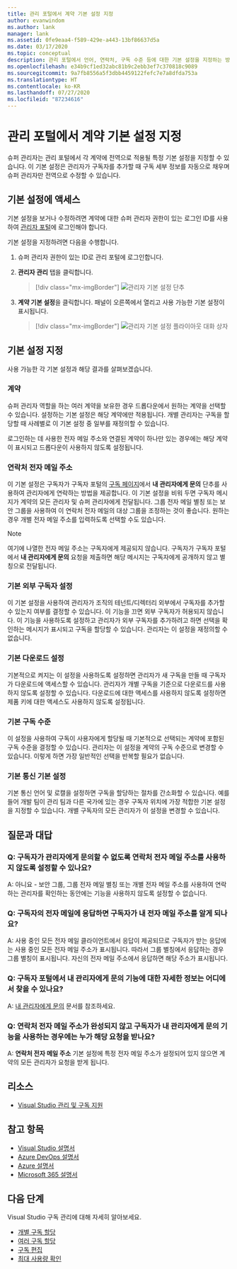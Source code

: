 ```yaml
---
title: 관리 포털에서 계약 기본 설정 지정
author: evanwindom
ms.author: lank
manager: lank
ms.assetid: 0fe9eaa4-f589-429e-a443-13bf86637d5a
ms.date: 03/17/2020
ms.topic: conceptual
description: 관리 포털에서 언어, 연락처, 구독 수준 등에 대한 기본 설정을 지정하는 방법 알아보기
ms.openlocfilehash: e34b9cf1ed32abc81b9c2ebb3ef7c370818c9089
ms.sourcegitcommit: 9a7fb8556a5f3dbb4459122fefc7e7a8dfda753a
ms.translationtype: HT
ms.contentlocale: ko-KR
ms.lasthandoff: 07/27/2020
ms.locfileid: "87234616"
---
```

# <a name="set-preferences-for-your-agreements-in-the-administration-portal"></a>관리 포털에서 계약 기본 설정 지정
슈퍼 관리자는 관리 포털에서 각 계약에 전역으로 적용될 특정 기본 설정을 지정할 수 있습니다.  이 기본 설정은 관리자가 구독자를 추가할 때 구독 세부 정보를 자동으로 채우며 슈퍼 관리자만 전역으로 수정할 수 있습니다.  

## <a name="access-preferences"></a>기본 설정에 액세스
기본 설정을 보거나 수정하려면 계약에 대한 슈퍼 관리자 권한이 있는 로그인 ID를 사용하여 [관리자 포털](https://manage.visualstudio.com)에 로그인해야 합니다.  

기본 설정을 지정하려면 다음을 수행합니다.
1. 슈퍼 관리자 권한이 있는 ID로 관리 포털에 로그인합니다.
2. **관리자 관리** 탭을 클릭합니다.
   > [!div class="mx-imgBorder"]
   > ![관리자 기본 설정 단추](_img/admin-prefs/admin-prefs-button.png "관리자 관리 및 계약 기본 설정을 차례로 클릭하여 기본 설정을 표시합니다.")

3. **계약 기본 설정**을 클릭합니다.
패널이 오른쪽에서 열리고 사용 가능한 기본 설정이 표시됩니다. 

   > [!div class="mx-imgBorder"]
   > ![관리자 기본 설정 플라이아웃 대화 상자](_img/admin-prefs/admin-prefs-flyout.png "기본 설정을 지정하고 저장을 클릭합니다.")

## <a name="set-your-preferences"></a>기본 설정 지정
사용 가능한 각 기본 설정과 해당 결과를 살펴보겠습니다. 

### <a name="agreement"></a>계약
슈퍼 관리자 역할을 하는 여러 계약을 보유한 경우 드롭다운에서 원하는 계약을 선택할 수 있습니다.  설정하는 기본 설정은 해당 계약에만 적용됩니다.  개별 관리자는 구독을 할당할 때 사례별로 이 기본 설정 중 일부를 재정의할 수 있습니다. 

로그인하는 데 사용한 전자 메일 주소와 연결된 계약이 하나만 있는 경우에는 해당 계약이 표시되고 드롭다운이 사용하지 않도록 설정됩니다. 

### <a name="contact-email-address"></a>연락처 전자 메일 주소
이 기본 설정은 구독자가 구독자 포털의 [구독 페이지](https://my.visualstudio.com/subscriptions)에서 **내 관리자에게 문의** 단추를 사용하여 관리자에게 연락하는 방법을 제공합니다.  이 기본 설정을 비워 두면 구독자 메시지가 계약의 모든 관리자 및 슈퍼 관리자에게 전달됩니다.  그룹 전자 메일 별칭 또는 보안 그룹을 사용하여 이 연락처 전자 메일의 대상 그룹을 조정하는 것이 좋습니다. 원하는 경우 개별 전자 메일 주소를 입력하도록 선택할 수도 있습니다.

> [!NOTE]
> 여기에 나열한 전자 메일 주소는 구독자에게 제공되지 않습니다.  구독자가 구독자 포털에서 **내 관리자에게 문의** 요청을 제출하면 해당 메시지는 구독자에게 공개하지 않고 별칭으로 전달됩니다. 

### <a name="default-external-subscribers-setting"></a>기본 외부 구독자 설정
이 기본 설정을 사용하여 관리자가 조직의 테넌트/디렉터리 외부에서 구독자를 추가할 수 있는지 여부를 결정할 수 있습니다.  이 기능을 끄면 외부 구독자가 허용되지 않습니다.  이 기능을 사용하도록 설정하고 관리자가 외부 구독자를 추가하려고 하면 선택을 확인하는 메시지가 표시되고 구독을 할당할 수 있습니다. 관리자는 이 설정을 재정의할 수 없습니다. 

### <a name="default-downloads-setting"></a>기본 다운로드 설정
기본적으로 켜지는 이 설정을 사용하도록 설정하면 관리자가 새 구독을 만들 때 구독자가 다운로드에 액세스할 수 있습니다.  관리자가 개별 구독을 기준으로 다운로드를 사용하지 않도록 설정할 수 있습니다.  다운로드에 대한 액세스를 사용하지 않도록 설정하면 제품 키에 대한 액세스도 사용하지 않도록 설정됩니다.  

### <a name="default-subscription-level"></a>기본 구독 수준
이 설정을 사용하여 구독이 사용자에게 할당될 때 기본적으로 선택되는 계약에 포함된 구독 수준을 결정할 수 있습니다.  관리자는 이 설정을 계약의 구독 수준으로 변경할 수 있습니다. 이렇게 하면 가장 일반적인 선택을 반복할 필요가 없습니다. 

### <a name="default-communication-preferences"></a>기본 통신 기본 설정
기본 통신 언어 및 로캘을 설정하면 구독을 할당하는 절차를 간소화할 수 있습니다.  예를 들어 개발 팀이 관리 팀과 다른 국가에 있는 경우 구독자 위치에 가장 적합한 기본 설정을 지정할 수 있습니다. 개별 구독자의 모든 관리자가 이 설정을 변경할 수 있습니다. 

## <a name="frequently-asked-questions"></a>질문과 대답
### <a name="q--can-i-disable-the-contact-email-address-so-subscribers-cannot-contact-administrators"></a>Q:  구독자가 관리자에게 문의할 수 없도록 **연락처 전자 메일 주소**를 사용하지 않도록 설정할 수 있나요?
A:  아니요 - 보안 그룹, 그룹 전자 메일 별칭 또는 개별 전자 메일 주소를 사용하여 연락하는 관리자를 확인하는 동안에는 기능을 사용하지 않도록 설정할 수 없습니다.

### <a name="q-if-i-answer-a-subscribers-email-will-they-have-my-email-address"></a>Q: 구독자의 전자 메일에 응답하면 구독자가 내 전자 메일 주소를 알게 되나요?
A:  사용 중인 모든 전자 메일 클라이언트에서 응답이 제공되므로 구독자가 받는 응답에는 사용 중인 모든 전자 메일 주소가 표시됩니다.  따라서 그룹 별칭에서 응답하는 경우 그룹 별칭이 표시됩니다.  자신의 전자 메일 주소에서 응답하면 해당 주소가 표시됩니다.  

### <a name="q-where-can-i-find-out-more-about-the-contact-my-admin-feature-in-the-subscriber-portal"></a>Q: 구독자 포털에서 **내 관리자에게 문의** 기능에 대한 자세한 정보는 어디에서 찾을 수 있나요?
A:  [내 관리자에게 문의](contact-my-admin.md) 문서를 참조하세요. 

### <a name="q-if-we-dont-complete-the-contact-email-address-and-a-subscriber-uses-the-contact-my-admin-feature-who-receives-their-request"></a>Q: **연락처 전자 메일 주소**가 완성되지 않고 구독자가 **내 관리자에게 문의** 기능을 사용하는 경우에는 누가 해당 요청을 받나요?
A:  **연락처 전자 메일 주소** 기본 설정에 특정 전자 메일 주소가 설정되어 있지 않으면 계약의 모든 관리자가 요청을 받게 됩니다. 

## <a name="resources"></a>리소스
- [Visual Studio 관리 및 구독 지원](https://visualstudio.microsoft.com/support/support-overview-vs)

## <a name="see-also"></a>참고 항목
- [Visual Studio 설명서](https://docs.microsoft.com/visualstudio/)
- [Azure DevOps 설명서](https://docs.microsoft.com/azure/devops/)
- [Azure 설명서](https://docs.microsoft.com/azure/)
- [Microsoft 365 설명서](https://docs.microsoft.com/microsoft-365/)

## <a name="next-steps"></a>다음 단계
Visual Studio 구독 관리에 대해 자세히 알아보세요.
- [개별 구독 할당](assign-license.md)
- [여러 구독 할당](assign-license-bulk.md)
- [구독 편집](edit-license.md)
- [최대 사용량 확인](maximum-usage.md)
